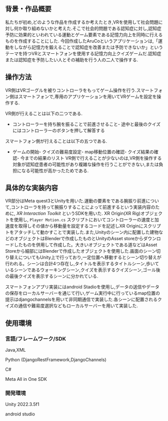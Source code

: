 ## 背景・作品概要

私たちが初め,どのような作品を作成するか考えたとき,VRを使用して社会問題に対し何か取り組めないかと考えた.そこで社会的問題である認知症に対し,認知症予防に効果的といわれている運動とゲーム要素である記憶力向上を同時に行えるものを作成することにした.
今回作成したAruCoというアプリケーションは,「運動をしながら記憶力を鍛えることで認知症を改善または予防できないか」というテーマを持つVRとスマートフォンを使用する記憶力向上クイズゲームだ.認知症または認知症を予防したい人とその補助を行う人の二人で操作する.

## 操作方法

VR側はVRゴーグルを被りコントローラをもってゲーム操作を行う.スマートフォン側はスマートフォンで,専用のアプリケーションを用いてVRゲームを設定を操作する.

VR側が行えることは以下の二つである. 
- コントローラーを持ち腕を振ることで前進させること- 途中と最後のクイズにはコントローラーのボタンを押して解答する

スマートフォン側が行えることは以下の五つである.
- ゲームの開始- クイズの難易度設定- map移動位置の確認- クイズ結果の確認- 今までの結果のリスト
VR側で行えることが少ないのは,VR側を操作する対象が認知症患者の可能性があり複雑な操作を行うことができない,または負担になる可能性が高かったためである.

## 具体的な実装内容

VR部分はMeta quest3とUnityを用いた.運動の要素をである腕振り前進について,コントローラを持って腕振りすることによって前進するという実装内容のために, *XR Interaction Toolkit* というSDKを用いた. XR Origin(XR Rig)オブジェクトを使用し, `Player Motion.cs` スクリプトにおいてコントローラーの速度と加速度を取得しその値から移動量を設定するコードを記述しXR Originにスクリプトをアタッチして動かすことで実装した.また,Unityのシーン内に配置した建物などのオブジェクトはBlenderで作成したものとUnityのAsset storeからダウンロードしたものを併用して作成した。大きいオブジェクトである道などはAsset Storeから細部にはBlenderで作成したオブジェクトを使用した.画面のシーン切り替えについてもUnity上で行っており,一定位置へ移動するとシーン切り替えが行われる。シーンは合計4つ存在し,タイトルを表示するタイトルシーン,歩いているシーンであるウォーキングシーン,クイズを表示するクイズシーン,ゴール後の最後クイズを表示するシーンに分かれている.

スマートフォンアプリ実装にはandroid Stadioを使用し,データの送信やデータの保存をローカルサーバーを通じて行い,ゲーム実行中に行っているmap位置の提示はdjangochannelsを用いて非同期通信で実装した.各シーンに配置されるクイズの通信や難易度選択などもローカルサーバーを用いて実装した.

## 使用環境

### 言語/フレームワーク/SDK

Java,XML

Python (DjangoRestFramework,DjangoChannels)

C# 

Meta All in One SDK

### 開発環境

Unity 2022.3.5f1

android studio
